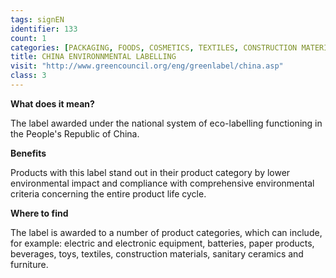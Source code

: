 ```yaml
---
tags: signEN
identifier: 133
count: 1
categories: [PACKAGING, FOODS, COSMETICS, TEXTILES, CONSTRUCTION MATERIALS, ELECTRONICS AND HOUSEHOLD APPLIANCES, TOYS, WASTE]
title: CHINA ENVIRONNMENTAL LABELLING
visit: "http://www.greencouncil.org/eng/greenlabel/china.asp"
class: 3
---
```

**What does it mean?**

The label awarded under the national system of eco-labelling functioning in the People's Republic of China.

**Benefits**

Products with this label stand out in their product category by lower environmental impact and compliance with comprehensive environmental criteria concerning the entire product life cycle.

**Where to find**

The label is awarded to a number of product categories, which can include, for example: electric and electronic equipment, batteries, paper products, beverages, toys, textiles, construction materials, sanitary ceramics and furniture.